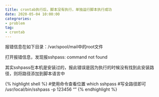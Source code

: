 ```yaml
---
title: crontab执行后，脚本没有执行，单独运行脚本执行成功
date: 2020-05-04 10:00:00
categrories:
- problem
tag:
- crontab
---
```


报错信息在如下目录：/var/spool/mail中的root文件

打开报错信息，发现报sshpass: command not found

其实sshpass在本机是安装过的，报此错误是因为执行的时候没有找到此安装路径，则将路径添加到脚本语言中

{% highlight shell %}
#使用命令查看位置
which sshpass
#写全路径即可
/usr/local/bin/sshpass -p 123456 “”
{% endhighlight %}
